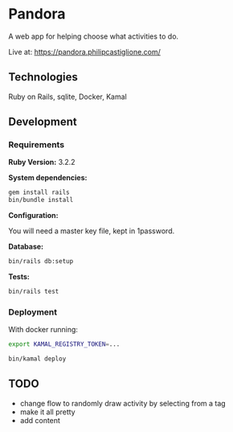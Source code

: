 # Pandora

A web app for helping choose what activities to do.

Live at: https://pandora.philipcastiglione.com/

## Technologies

Ruby on Rails, sqlite, Docker, Kamal

## Development

### Requirements

**Ruby Version:** 3.2.2

**System dependencies:**

```sh
gem install rails
bin/bundle install
```

**Configuration:**

You will need a master key file, kept in 1password.

**Database:**

```sh
bin/rails db:setup
```

**Tests:**

```sh
bin/rails test
```

### Deployment

With docker running:

```sh
export KAMAL_REGISTRY_TOKEN=...

bin/kamal deploy
```

## TODO

* change flow to randomly draw activity by selecting from a tag
* make it all pretty
* add content
